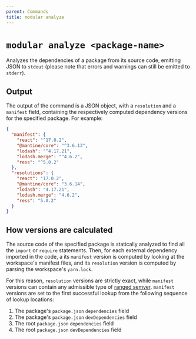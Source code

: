 ```yaml
---
parent: Commands
title: modular analyze
---
```


# `modular analyze <package-name>`

Analyzes the dependencies of a package from its source code, emitting JSON to
`stdout` (please note that errors and warnings can still be emitted to
`stderr`).

## Output

The output of the command is a JSON object, with a `resolution` and a `manifest`
field, containing the respectively computed dependency versions for the
specified package. For example:

```json
{
  "manifest": {
    "react": "^17.0.2",
    "@mantine/core": "^3.6.13",
    "lodash": "^4.17.21",
    "lodash.merge": "^4.6.2",
    "ress": "^5.0.2"
  },
  "resolutions": {
    "react": "17.0.2",
    "@mantine/core": "3.6.14",
    "lodash": "4.17.21",
    "lodash.merge": "4.6.2",
    "ress": "5.0.2"
  }
}
```

## How versions are calculated

The source code of the specified package is statically analyzed to find all the
`import` or `require` statements. Then, for each external dependency imported in
the code, a its `manifest` version is computed by looking at the workspace's
manifest files, and its `resolution` version is computed by parsing the
workspace's `yarn.lock`.

For this reason, `resolution` versions are strictly exact, while `manifest`
versions can contain any admissible type of
[ranged semver](https://github.com/npm/node-semver#versions). `manifest`
versions are set to the first successful lookup from the following sequence of
lookup locations:

1. The package's `package.json` `dependencies` field
2. The package's `package.json` `devDependencies` field
3. The root `package.json` `dependencies` field
4. The root `package.json` `devDependencies` field
